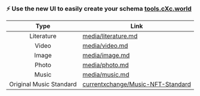 
### ⚡️ Use the new UI to easily create your schema [tools.cXc.world](https://tools.cXc.world)

|         Type        | Link                                                                                      |
| :---------------------: | ----------------------------------------------------------------------------------------- |
|        Literature       | [media/literature.md](https://standards.cxc.world/media/literature)   |
|          Video          | [media/video.md](https://standards.cxc.world/media/video)                             |
|          Image          | [media/image.md](https://standards.cxc.world/media/image)                             |
|          Photo          | [media/photo.md](https://standards.cxc.world/media/photo)                             |
|          Music          | [media/music.md](https://standards.cxc.world/media/music)                             |
| Original Music Standard | [currentxchange/Music-NFT-Standard](https://github.com/currentxchange/Music-NFT-Standard) |
